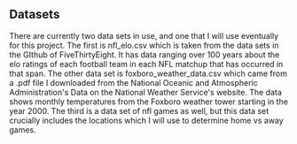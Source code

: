 ## Datasets

There are currently two data sets in use, and one that I will use eventually for this project. The first is nfl_elo.csv which is taken from the data sets in the GIthub of FiveThirtyEight. It has data ranging over 100 years about the elo ratings
of each football team in each NFL matchup that has occurred in that span. The other data set is
foxboro_weather_data.csv which came from a .pdf file I downloaded from the National Oceanic and Atmospheric Administration's Data on the National Weather Service's website. The data shows monthly temperatures from the Foxboro weather tower starting in the year 2000. The third is a data set of nfl games as well, but this data set crucially includes the locations which I will use to determine home vs away games.



